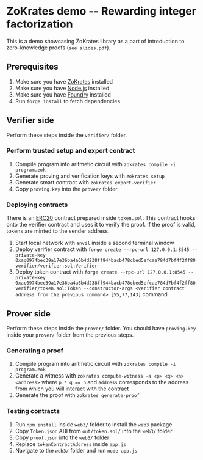 # ZoKrates demo -- Rewarding integer factorization
This is a demo showcasing ZoKrates library as a part of introduction to zero-knowledge proofs (`see slides.pdf`).

## Prerequisites
1. Make sure you have [ZoKrates](https://zokrates.github.io/gettingstarted.html) installed
2. Make sure you have [Node.js](https://nodejs.org) installed
3. Make sure you have [Foundry](https://book.getfoundry.sh/getting-started/installation) installed
4. Run `forge install` to fetch dependencies

## Verifier side
Perform these steps inside the `verifier/` folder.

### Perform trusted setup and export contract
1. Compile program into aritmetic circuit with `zokrates compile -i program.zok`
2. Generate proving and verification keys with `zokrates setup`
3. Generate smart contract with `zokrates export-verifier`
4. Copy `proving.key` into the `prover/` folder

### Deploying contracts
There is an [ERC20](https://ethereum.org/en/developers/docs/standards/tokens/erc-20/) contract prepared inside `token.sol`. This contract hooks onto the verifier contract and uses it to verify the proof. If the proof is valid, tokens are minted to the sender address.

1. Start local network with `anvil` inside a second terminal window
2. Deploy verifier contract with `forge create --rpc-url 127.0.0.1:8545 --private-key 0xac0974bec39a17e36ba4a6b4d238ff944bacb478cbed5efcae784d7bf4f2ff80 verifier/verifier.sol:Verifier`
3. Deploy token contract with `forge create --rpc-url 127.0.0.1:8545 --private-key 0xac0974bec39a17e36ba4a6b4d238ff944bacb478cbed5efcae784d7bf4f2ff80 verifier/token.sol:Token --constructor-args <verifier contract address from the previous command> [55,77,143]` command

## Prover side
Perform these steps inside the `prover/` folder. You should have `proving.key` inside your `prover/` folder from the previous steps.

### Generating a proof
1. Compile program into aritmetic circuit with `zokrates compile -i program.zok`
2. Generate a witness with `zokrates compute-witness -a <p> <q> <n> <address>` where `p * q == n` and `address` corresponds to the address from which you will interact with the contract
3. Generate the proof with `zokrates generate-proof`

### Testing contracts
1. Run `npm install` inside `web3/` folder to install the `web3` package
2. Copy `Token.json` ABI from `out/token.sol/` into the `web3/` folder
3. Copy `proof.json` into the `web3/` folder
4. Replace `tokenContractAddress` inside `app.js`
5. Navigate to  the `web3/` folder and run `node app.js`
